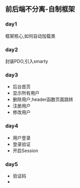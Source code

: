 ## 前后端不分离-自制框架

### day1

框架核心,如何自动加载类

### day2

封装PDO,引入smarty

### day3

- 后台首页
- 显示所有用户 
- 删除用户,header函数页面跳转
- 注册用户 
- 修改用户 

### day4

- 用户登录
- 登录验证
- 开启Session

### day5

- 验证码
- 